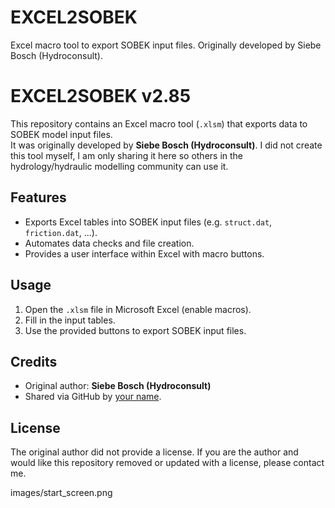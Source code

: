 # EXCEL2SOBEK
Excel macro tool to export SOBEK input files. Originally developed by Siebe Bosch (Hydroconsult).

# EXCEL2SOBEK v2.85

This repository contains an Excel macro tool (`.xlsm`) that exports data to SOBEK model input files.  
It was originally developed by **Siebe Bosch (Hydroconsult)**. I did not create this tool myself, I am only sharing it here so others in the hydrology/hydraulic modelling community can use it.

## Features
- Exports Excel tables into SOBEK input files (e.g. `struct.dat`, `friction.dat`, …).
- Automates data checks and file creation.
- Provides a user interface within Excel with macro buttons.

## Usage
1. Open the `.xlsm` file in Microsoft Excel (enable macros).
2. Fill in the input tables.
3. Use the provided buttons to export SOBEK input files.

## Credits
- Original author: **Siebe Bosch (Hydroconsult)**
- Shared via GitHub by [your name](https://github.com/yourusername).

## License
The original author did not provide a license. If you are the author and would like this repository removed or updated with a license, please contact me.

images/start_screen.png
